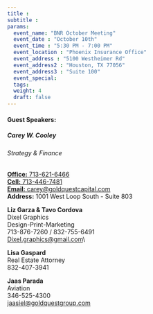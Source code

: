 ```yaml
---
title : 
subtitle :
params:
  event_name: "BNR October Meeting"
  event_date : "October 10th"
  event_time : "5:30 PM - 7:00 PM"
  event_location : "Phoenix Insurance Office"
  event_address : "5100 Westheimer Rd"
  event_address2 : "Houston, TX 77056"
  event_address3 : "Suite 100" 
  event_special: 
  tags:
  weight: 4
  draft: false
---
```

#### **Guest Speakers:**


##### **Carey W. Cooley**
###### Strategy & Finance
[**Office:** 713-621-6466](tel:713-621-6466)\
[**Cell:** 713-446-7481](tel:713-446-7481)\
[**Email:** carey@goldquestcapital.com](mailto:carey@goldquestcapital.com)\
**Address:** 1001 West Loop South - Suite 803
 
 
**Liz Garza & Tavo Cordova**\
Dixel Graphics\
Design-Print-Marketing\
713-876-7260 / 832-755-6491\
Dixel.graphics@gmail.com\
 
**Lisa Gaspard**\
Real Estate Attorney\
832-407-3941
 
**Jaas Parada**\
Aviation\
346-525-4300\
jaasiel@goldquestgroup.com
 